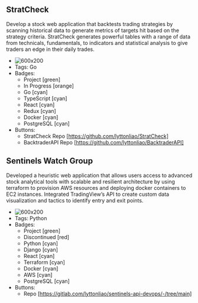 ## StratCheck
Develop a stock web application that backtests trading strategies by scanning historical data to generate metrics of targets hit based on the strategy criteria. StratCheck generates powerful tables with a range of data from technicals, fundamentals, to indicators and statistical analysis to give traders an edge in their daily trades.
- ![600x200]()
- Tags: Go
- Badges:
  - Project [green]
  - In Progress [orange]
  - Go [cyan]
  - TypeScript [cyan]
  - React [cyan]
  - Redux [cyan]
  - Docker [cyan]
  - PostgreSQL [cyan]
- Buttons:
  - StratCheck Repo [https://github.com/lyttonliao/StratCheck]
  - BacktraderAPI Repo [https://github.com/lyttonliao/BacktraderAPI]

## Sentinels Watch Group
Developed a heuristic web application that allows users access to advanced stock analytical tools with scalable and resilient architecture by using terraform to provision AWS resources and deploying docker containers to EC2 instances. Integrated TradingView’s API to create custom data visualization and tactics to identify entry and exit points.
- ![600x200]()
- Tags: Python
- Badges:
  - Project [green]
  - Discontinued [red]
  - Python [cyan]
  - Django [cyan]
  - React [cyan]
  - Terraform [cyan]
  - Docker [cyan]
  - AWS [cyan]
  - PostgreSQL [cyan]
- Buttons:
  - Repo [https://gitlab.com/lyttonliao/sentinels-api-devops/-/tree/main]